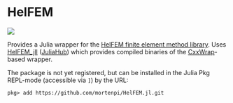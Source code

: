 # HelFEM

<!-- [![][docs-stable-img]][docs-stable-url] -->
[![][docs-dev-img]][docs-dev-url]

Provides a Julia wrapper for the [HelFEM finite element method library](https://github.com/susilehtola/HelFEM).
Uses [HelFEM_jll](https://github.com/JuliaPackaging/Yggdrasil/blob/master/H/HelFEM/build_tarballs.jl) ([JuliaHub](https://juliahub.com/ui/Packages/HelFEM_jll/Tv3dF/0.0.1+1)) which provides compiled binaries of the [CxxWrap](https://github.com/JuliaInterop/CxxWrap.jl)-based wrapper.

The package is not yet registered, but can be installed in the Julia Pkg REPL-mode (accessible via `]`) by the URL:

```julia-repl
pkg> add https://github.com/mortenpi/HelFEM.jl.git
```

[docs-dev-img]: https://img.shields.io/badge/docs-development-blue.svg
[docs-dev-url]: http://mortenpi.eu/HelFEM.jl/dev/
[docs-stable-img]: https://img.shields.io/badge/docs-stable-blue.svg
[docs-stable-url]: http://mortenpi.eu/HelFEM.jl/stable/
